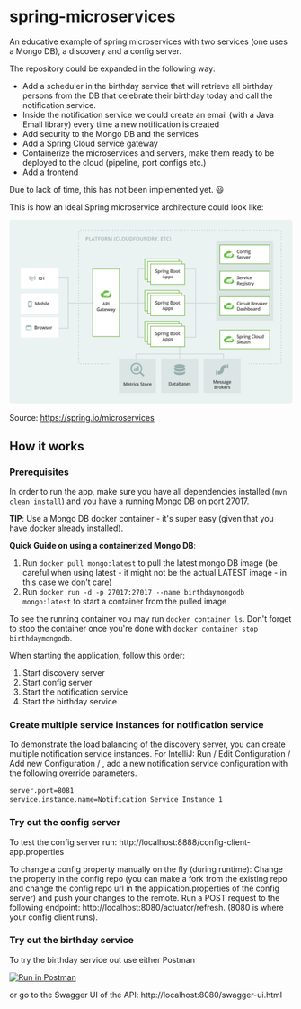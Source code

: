 # spring-microservices
An educative example of spring microservices with two services (one uses a Mongo DB), a discovery and a config server.

The repository could be expanded in the following way:
- Add a scheduler in the birthday service that will retrieve all birthday persons from the DB that celebrate their birthday today and call the notification service.
- Inside the notification service we could create an email (with a Java Email library) every time a new notification is created
- Add security to the Mongo DB and the services
- Add a Spring Cloud service gateway
- Containerize the microservices and servers, make them ready to be deployed to the cloud (pipeline, port configs etc.)
- Add a frontend

Due to lack of time, this has not been implemented yet. :smiley:

This is how an ideal Spring microservice architecture could look like:

<img src="diagram-architecture-microservice.svg" alt="Spring Microservice architecture" width="600"/>

Source: https://spring.io/microservices

## How it works

### Prerequisites
In order to run the app, make sure you have all dependencies installed (```mvn clean install```) and you have a running Mongo DB on port 27017.

**TIP**: Use a Mongo DB docker container - it's super easy (given that you have docker already installed).

**Quick Guide on using a containerized Mongo DB**:
1. Run ```docker pull mongo:latest``` to pull the latest mongo DB image (be careful when using latest - it might not be the actual LATEST image - in this case we don't care)
2. Run ```docker run -d -p 27017:27017 --name birthdaymongodb mongo:latest``` to start a container from the pulled image

To see the running container you may run ```docker container ls```. Don't forget to stop the container once you're done with ```docker container stop birthdaymongodb```.

When starting the application, follow this order:
1. Start discovery server
2. Start config server
3. Start the notification service
4. Start the birthday service

### Create multiple service instances for notification service
To demonstrate the load balancing of the discovery server, you can create multiple notification service instances.
For IntelliJ: Run  / Edit Configuration / Add new Configuration / , add a new notification service configuration with the following override parameters.
```
server.port=8081
service.instance.name=Notification Service Instance 1
```

### Try out the config server
To test the config server run:
http://localhost:8888/config-client-app.properties

To change a config property manually on the fly (during runtime):
Change the property in the config repo (you can make a fork from the existing repo and change the config repo url in the application.properties of the config server) and push your changes to the remote.
Run a POST request to the following endpoint: http://localhost:8080/actuator/refresh. (8080 is where your config client runs).

### Try out the birthday service
To try the birthday service out use either Postman 

[![Run in Postman](https://run.pstmn.io/button.svg)](https://god.gw.postman.com/run-collection/12288443-fe2fea9b-2bdd-49d2-bf53-42cf443f9507?action=collection%2Ffork&collection-url=entityId%3D12288443-fe2fea9b-2bdd-49d2-bf53-42cf443f9507%26entityType%3Dcollection%26workspaceId%3D0ec8f1ad-ac66-4e6e-9818-f47a11e49dcd)

or go to the Swagger UI of the API: http://localhost:8080/swagger-ui.html
